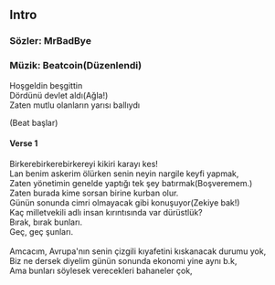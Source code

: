 ## Intro

### Sözler: MrBadBye
### Müzik: Beatcoin(Düzenlendi)

Hoşgeldin beşgittin <br>
Dördünü devlet aldı(Ağla!) <br>
Zaten mutlu olanların yarısı ballıydı <br>

(Beat başlar)

#### Verse 1
Birkerebirkerebirkereyi kikiri karayı kes! <br>
Lan benim askerim ölürken senin neyin nargile keyfi yapmak, <br>
Zaten yönetimin genelde yaptığı tek şey batırmak(Boşveremem.) <br>
Zaten burada kime sorsan birine kurban olur. <br>
Günün sonunda cimri olmayacak gibi konuşuyor(Zekiye bak!) <br>
Kaç milletvekili adlı insan kırıntısında var dürüstlük? <br>
Bırak, bırak bunları. <br>
Geç, geç şunları. <br><br>
Amcacım, Avrupa'nın senin çizgili kıyafetini kıskanacak durumu yok, <br>
Biz ne dersek diyelim günün sonunda ekonomi yine aynı b.k, <br>
Ama bunları söylesek verecekleri bahaneler çok, <br>
